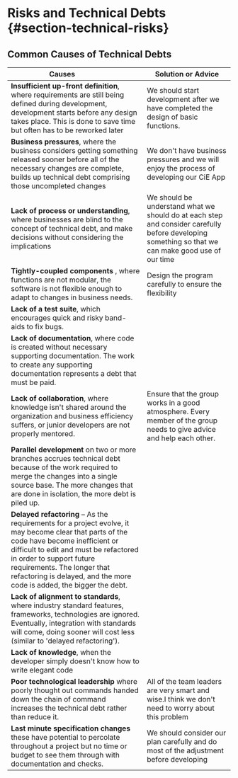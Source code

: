 Risks and Technical Debts {#section-technical-risks}
=========================

## Common Causes of Technical Debts
|Causes               |Solution or Advice|
| ------------------- |----------------------|
| **Insufficient up-front definition**, where requirements are still being defined during development, development starts before any design takes place. This is done to save time but often has to be reworked later|We should start development after we have completed the design of basic functions.|
| **Business pressures**, where the business considers getting something released sooner before all of the necessary changes are complete, builds up technical debt comprising those uncompleted changes|We don't have business pressures and we will enjoy the process of developing our CiE App|
| **Lack of process or understanding**, where businesses are blind to the concept of technical debt, and make decisions without considering the implications|We should be understand what we should do at each step and consider carefully before developing something so that we can make good use of our time|
|**Tightly-coupled components** , where functions are not modular, the software is not flexible enough to adapt to changes in business needs.|Design the program carefully to ensure the flexibility |Using modular design to ensure the flexibility of the program|
|**Lack of a test suite**, which encourages quick and risky band-aids to fix bugs.|
|**Lack of documentation**, where code is created without necessary supporting documentation. The work to create any supporting documentation represents a debt that must be paid.|
|**Lack of collaboration**, where knowledge isn't shared around the organization and business efficiency suffers, or junior developers are not properly mentored.|Ensure that the group works in a good atmosphere. Every member of the group needs to give advice and help each other.|
|**Parallel development** on two or more branches accrues technical debt because of the work required to merge the changes into a single source base. The more changes that are done in isolation, the more debt is piled up.|
|**Delayed refactoring** – As the requirements for a project evolve, it may become clear that parts of the code have become inefficient or difficult to edit and must be refactored in order to support future requirements. The longer that refactoring is delayed, and the more code is added, the bigger the debt.|
|**Lack of alignment to standards**, where industry standard features, frameworks, technologies are ignored. Eventually, integration with standards will come, doing sooner will cost less (similar to 'delayed refactoring').|
|**Lack of knowledge**, when the developer simply doesn't know how to write elegant code|
|**Poor technological leadership** where poorly thought out commands handed down the chain of command increases the technical debt rather than reduce it.|All of the team leaders are very smart and wise.I think we don't need to worry about this problem|
|**Last minute specification changes** these have potential to percolate throughout a project but no time or budget to see them through with documentation and checks.|We should consider our plan carefully and do most of the adjustment before developing|
